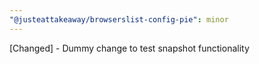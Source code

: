 ```yaml
---
"@justeattakeaway/browserslist-config-pie": minor
---
```


[Changed] - Dummy change to test snapshot functionality
